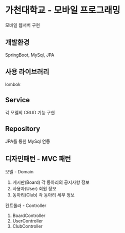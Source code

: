 가천대학교 - 모바일 프로그래밍
===============================
모바일 웹서버 구현

개발환경
-------------
 SpringBoot, MySql, JPA
 
사용 라이브러리
-------------
 lombok

Service
-------------
 각 모델의 CRUD 기능 구현

Repository
-------------
 JPA를 통한 MySql 연동
 
디자인패턴 - MVC 패턴
-------------
 모델 - Domain
  1. 게시판(Board)
     각 동아리의 공지사항 정보
  2. 사용자(User)
     회원 정보
  3. 동아리(Club)
     각 동아리 세부 정보
     
 컨트롤러 - Controller
  1. BoardController
  2. UserController
  3. ClubController 
